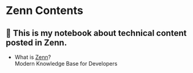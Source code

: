 # Zenn Contents

## :wave: This is my notebook about technical content posted in Zenn.

- What is [Zenn](https://zenn.dev/about)? <br>
Modern Knowledge Base for Developers